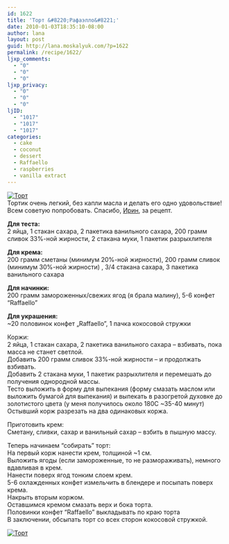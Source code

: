 ```yaml
---
id: 1622
title: 'Торт &#8220;Рафаэлло&#8221;'
date: 2010-01-03T18:35:10-08:00
author: lana
layout: post
guid: http://lana.moskalyuk.com/?p=1622
permalink: /recipe/1622/
ljxp_comments:
  - "0"
  - "0"
  - "0"
ljxp_privacy:
  - "0"
  - "0"
  - "0"
ljID:
  - "1017"
  - "1017"
  - "1017"
categories:
  - cake
  - coconut
  - dessert
  - Raffaello
  - raspberries
  - vanilla extract
---
```

<a class="flickr-image alignnone" title="Торт " href="http://www.flickr.com/photos/67405678@N00/4243100048/" target="_blank"><img src="http://farm5.static.flickr.com/4041/4243100048_8f8be9b2dc.jpg" alt="Торт " /></a>  
Тортик очень легкий, без капли масла и делать его одно удовольствие! Всем советую попробовать. Спасибо, [Ирин](http://an-jail.livejournal.com/13680.html), за рецепт.

**Для теста:**  
2 яйца, 1 стакан сахара, 2 пакетика ванильного сахара, 200 грамм сливок 33%-ной жирности, 2 стакана муки, 1 пакетик разрыхлителя

**Для крема:**  
200 грамм сметаны (минимум 20%-ной жирности), 200 грамм сливок (минимум 30%-ной жирности) , 3/4 стакана сахара, 3 пакетика ванильного сахара

**Для начинки:**  
200 грамм замороженных/свежих ягод (я брала малину), 5-6 конфет &#8220;Raffaello&#8221;

**Для украшения:**  
~20 половинок конфет „Raffaello&#8221;, 1 пачка кокосовой стружки

Коржи:  
2 яйца, 1 стакан сахара, 2 пакетика ванильного сахара &#8211; взбивать, пока масса не станет светлой.  
Добавить 200 грамм сливок 33%-ной жирности &#8211; и продолжать взбивать.  
Добавить 2 стакана муки, 1 пакетик разрыхлителя и перемешать до получения однородной массы.  
Тесто выложить в форму для выпекания (форму смазать маслом или выложить бумагой для выпекания) и выпекать в разогретой духовке до золотистого цвета (у меня получилось около 180С ~35-40 минут)  
Остывший корж разрезать на два одинаковых коржа.

Приготовить крем:  
Сметану, сливки, сахар и ванильный сахар &#8211; взбить в пышную массу.

Теперь начинаем &#8220;собирать&#8221; торт:  
На первый корж нанести крем, толщиной ~1 см.  
Выложить ягоды (если замороженные, то не размораживать), немного вдавливая в крем.  
Нанести поверх ягод тонким слоем крем.  
5-6 охлажденных конфет измельчить в блендере и посыпать поверх крема.  
Накрыть вторым коржом.  
Оставшимся кремом смазать верх и бока торта.  
Половинки конфет &#8220;Raffaello&#8221; выкладывать по краю торта  
В заключении, обсыпать торт со всех сторон кокосовой стружкой.

<a class="flickr-image alignnone" title="Торт " href="http://www.flickr.com/photos/67405678@N00/4242329585/" target="_blank"><img src="http://farm3.static.flickr.com/2733/4242329585_cff6f12894.jpg" alt="Торт " /></a>